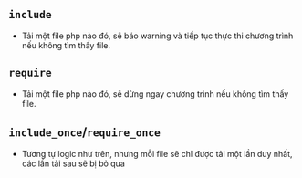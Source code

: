 ## `include`
- Tải một file php nào đó, sẽ báo warning và tiếp tục thực thi chương trình nếu không tìm thấy file.

## `require` 
- Tải một file php nào đó, sẽ dừng ngay chương trình nếu không tìm thấy file.

## `include_once`/`require_once`
- Tương tự logic như trên, nhưng mỗi file sẽ chỉ được tải một lần duy nhất, các lần tải sau sẽ bị bỏ qua
